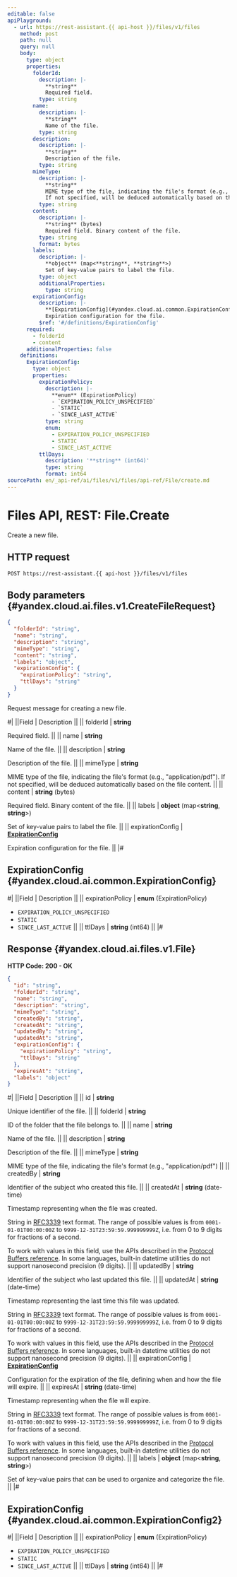 ```yaml
---
editable: false
apiPlayground:
  - url: https://rest-assistant.{{ api-host }}/files/v1/files
    method: post
    path: null
    query: null
    body:
      type: object
      properties:
        folderId:
          description: |-
            **string**
            Required field. 
          type: string
        name:
          description: |-
            **string**
            Name of the file.
          type: string
        description:
          description: |-
            **string**
            Description of the file.
          type: string
        mimeType:
          description: |-
            **string**
            MIME type of the file, indicating the file's format (e.g., "application/pdf").
            If not specified, will be deduced automatically based on the file content.
          type: string
        content:
          description: |-
            **string** (bytes)
            Required field. Binary content of the file.
          type: string
          format: bytes
        labels:
          description: |-
            **object** (map<**string**, **string**>)
            Set of key-value pairs to label the file.
          type: object
          additionalProperties:
            type: string
        expirationConfig:
          description: |-
            **[ExpirationConfig](#yandex.cloud.ai.common.ExpirationConfig)**
            Expiration configuration for the file.
          $ref: '#/definitions/ExpirationConfig'
      required:
        - folderId
        - content
      additionalProperties: false
    definitions:
      ExpirationConfig:
        type: object
        properties:
          expirationPolicy:
            description: |-
              **enum** (ExpirationPolicy)
              - `EXPIRATION_POLICY_UNSPECIFIED`
              - `STATIC`
              - `SINCE_LAST_ACTIVE`
            type: string
            enum:
              - EXPIRATION_POLICY_UNSPECIFIED
              - STATIC
              - SINCE_LAST_ACTIVE
          ttlDays:
            description: '**string** (int64)'
            type: string
            format: int64
sourcePath: en/_api-ref/ai/files/v1/files/api-ref/File/create.md
---
```


# Files API, REST: File.Create

Create a new file.

## HTTP request

```
POST https://rest-assistant.{{ api-host }}/files/v1/files
```

## Body parameters {#yandex.cloud.ai.files.v1.CreateFileRequest}

```json
{
  "folderId": "string",
  "name": "string",
  "description": "string",
  "mimeType": "string",
  "content": "string",
  "labels": "object",
  "expirationConfig": {
    "expirationPolicy": "string",
    "ttlDays": "string"
  }
}
```

Request message for creating a new file.

#|
||Field | Description ||
|| folderId | **string**

Required field.  ||
|| name | **string**

Name of the file. ||
|| description | **string**

Description of the file. ||
|| mimeType | **string**

MIME type of the file, indicating the file's format (e.g., "application/pdf").
If not specified, will be deduced automatically based on the file content. ||
|| content | **string** (bytes)

Required field. Binary content of the file. ||
|| labels | **object** (map<**string**, **string**>)

Set of key-value pairs to label the file. ||
|| expirationConfig | **[ExpirationConfig](#yandex.cloud.ai.common.ExpirationConfig)**

Expiration configuration for the file. ||
|#

## ExpirationConfig {#yandex.cloud.ai.common.ExpirationConfig}

#|
||Field | Description ||
|| expirationPolicy | **enum** (ExpirationPolicy)

- `EXPIRATION_POLICY_UNSPECIFIED`
- `STATIC`
- `SINCE_LAST_ACTIVE` ||
|| ttlDays | **string** (int64) ||
|#

## Response {#yandex.cloud.ai.files.v1.File}

**HTTP Code: 200 - OK**

```json
{
  "id": "string",
  "folderId": "string",
  "name": "string",
  "description": "string",
  "mimeType": "string",
  "createdBy": "string",
  "createdAt": "string",
  "updatedBy": "string",
  "updatedAt": "string",
  "expirationConfig": {
    "expirationPolicy": "string",
    "ttlDays": "string"
  },
  "expiresAt": "string",
  "labels": "object"
}
```

#|
||Field | Description ||
|| id | **string**

Unique identifier of the file. ||
|| folderId | **string**

ID of the folder that the file belongs to. ||
|| name | **string**

Name of the file. ||
|| description | **string**

Description of the file. ||
|| mimeType | **string**

MIME type of the file, indicating the file's format (e.g., "application/pdf") ||
|| createdBy | **string**

Identifier of the subject who created this file. ||
|| createdAt | **string** (date-time)

Timestamp representing when the file was created.

String in [RFC3339](https://www.ietf.org/rfc/rfc3339.txt) text format. The range of possible values is from
`0001-01-01T00:00:00Z` to `9999-12-31T23:59:59.999999999Z`, i.e. from 0 to 9 digits for fractions of a second.

To work with values in this field, use the APIs described in the
[Protocol Buffers reference](https://developers.google.com/protocol-buffers/docs/reference/overview).
In some languages, built-in datetime utilities do not support nanosecond precision (9 digits). ||
|| updatedBy | **string**

Identifier of the subject who last updated this file. ||
|| updatedAt | **string** (date-time)

Timestamp representing the last time this file was updated.

String in [RFC3339](https://www.ietf.org/rfc/rfc3339.txt) text format. The range of possible values is from
`0001-01-01T00:00:00Z` to `9999-12-31T23:59:59.999999999Z`, i.e. from 0 to 9 digits for fractions of a second.

To work with values in this field, use the APIs described in the
[Protocol Buffers reference](https://developers.google.com/protocol-buffers/docs/reference/overview).
In some languages, built-in datetime utilities do not support nanosecond precision (9 digits). ||
|| expirationConfig | **[ExpirationConfig](#yandex.cloud.ai.common.ExpirationConfig2)**

Configuration for the expiration of the file, defining when and how the file will expire. ||
|| expiresAt | **string** (date-time)

Timestamp representing when the file will expire.

String in [RFC3339](https://www.ietf.org/rfc/rfc3339.txt) text format. The range of possible values is from
`0001-01-01T00:00:00Z` to `9999-12-31T23:59:59.999999999Z`, i.e. from 0 to 9 digits for fractions of a second.

To work with values in this field, use the APIs described in the
[Protocol Buffers reference](https://developers.google.com/protocol-buffers/docs/reference/overview).
In some languages, built-in datetime utilities do not support nanosecond precision (9 digits). ||
|| labels | **object** (map<**string**, **string**>)

Set of key-value pairs that can be used to organize and categorize the file. ||
|#

## ExpirationConfig {#yandex.cloud.ai.common.ExpirationConfig2}

#|
||Field | Description ||
|| expirationPolicy | **enum** (ExpirationPolicy)

- `EXPIRATION_POLICY_UNSPECIFIED`
- `STATIC`
- `SINCE_LAST_ACTIVE` ||
|| ttlDays | **string** (int64) ||
|#